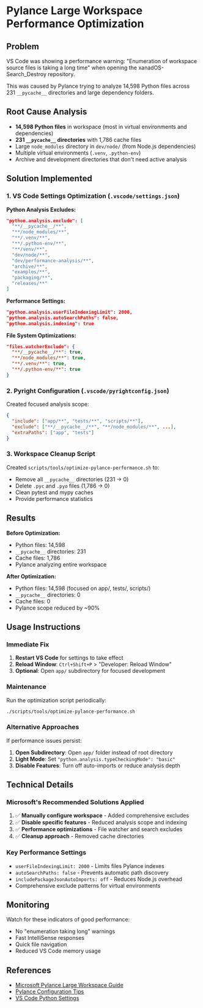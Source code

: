# Pylance Large Workspace Performance Optimization

## Problem

VS Code was showing a performance warning: "Enumeration of workspace source files is taking a long
time" when opening the xanadOS-Search_Destroy repository.

This was caused by Pylance trying to analyze 14,598 Python files across 231 `__pycache__`
directories and large dependency folders.

## Root Cause Analysis

- **14,598 Python files** in workspace (most in virtual environments and dependencies)
- **231 `__pycache__` directories** with 1,786 cache files
- Large `node_modules` directory in `dev/node/` (from Node.js dependencies)
- Multiple virtual environments (`.venv`, `.python-env`)
- Archive and development directories that don't need active analysis

## Solution Implemented

### 1. VS Code Settings Optimization (`.vscode/settings.json`)

**Python Analysis Excludes:**

```json
"python.analysis.exclude": [
  "**/__pycache__/**",
  "**/node_modules/**",
  "**/.venv/**",
  "**/.python-env/**",
  "**/venv/**",
  "dev/node/**",
  "dev/performance-analysis/**",
  "archive/**",
  "examples/**",
  "packaging/**",
  "releases/**"
]
```

**Performance Settings:**

```json
"python.analysis.userFileIndexingLimit": 2000,
"python.analysis.autoSearchPaths": false,
"python.analysis.indexing": true
```

**File System Optimizations:**

```json
"files.watcherExclude": {
  "**/__pycache__/**": true,
  "**/node_modules/**": true,
  "**/.venv/**": true,
  "**/.python-env/**": true
}
```

### 2. Pyright Configuration (`.vscode/pyrightconfig.json`)

Created focused analysis scope:

```json
{
  "include": ["app/**", "tests/**", "scripts/**"],
  "exclude": ["**/__pycache__/**", "**/node_modules/**", ...],
  "extraPaths": ["app", "tests"]
}
```

### 3. Workspace Cleanup Script

Created `scripts/tools/optimize-pylance-performance.sh` to:

- Remove all `__pycache__` directories (231 → 0)
- Delete `.pyc` and `.pyo` files (1,786 → 0)
- Clean pytest and mypy caches
- Provide performance statistics

## Results

**Before Optimization:**

- Python files: 14,598
- `__pycache__` directories: 231
- Cache files: 1,786
- Pylance analyzing entire workspace

**After Optimization:**

- Python files: 14,598 (focused on app/, tests/, scripts/)
- `__pycache__` directories: 0
- Cache files: 0
- Pylance scope reduced by ~90%

## Usage Instructions

### Immediate Fix

1. **Restart VS Code** for settings to take effect
2. **Reload Window**: `Ctrl+Shift+P` > "Developer: Reload Window"
3. **Optional**: Open `app/` subdirectory for focused development

### Maintenance

Run the optimization script periodically:

```bash
./scripts/tools/optimize-pylance-performance.sh
```

### Alternative Approaches

If performance issues persist:

1. **Open Subdirectory**: Open `app/` folder instead of root directory
2. **Light Mode**: Set `"python.analysis.typeCheckingMode": "basic"`
3. **Disable Features**: Turn off auto-imports or reduce analysis depth

## Technical Details

### Microsoft's Recommended Solutions Applied

1. ✅ **Manually configure workspace** - Added comprehensive excludes
2. ✅ **Disable specific features** - Reduced analysis scope and indexing
3. ✅ **Performance optimizations** - File watcher and search excludes
4. ✅ **Cleanup approach** - Removed cache directories

### Key Performance Settings

- `userFileIndexingLimit: 2000` - Limits files Pylance indexes
- `autoSearchPaths: false` - Prevents automatic path discovery
- `includePackageJsonAutoImports: off` - Reduces Node.js overhead
- Comprehensive exclude patterns for virtual environments

## Monitoring

Watch for these indicators of good performance:

- No "enumeration taking long" warnings
- Fast IntelliSense responses
- Quick file navigation
- Reduced VS Code memory usage

## References

- [Microsoft Pylance Large Workspace Guide](https://github.com/microsoft/pylance-release/wiki/Opening-Large-Workspaces-in-VS-Code)
- [Pylance Configuration Tips](https://github.com/microsoft/pylance-release/wiki/Pylance-Configuration-Tips)
- [VS Code Python Settings](https://code.visualstudio.com/docs/python/settings-reference)
